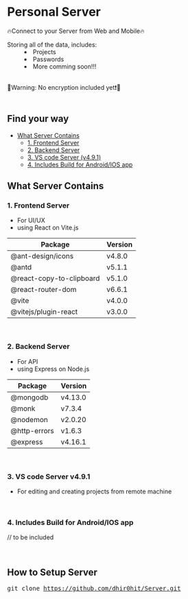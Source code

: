 # Personal Server
<span>🔥Connect to your Server from Web and Mobile🔥</span>

<dl>
<dt>Storing all of the data, includes:</dt>
<dd>
	<li>Projects</li>
	<li>Passwords</li>
	<li>More comming soon!!!</li>
</dd>
</dl>
<br/>
<span>🔴Warning: No encryption included yet❗🔴</span>

<br/>
<br/>

## Find your way
<!-- TOC -->
* [What Server Contains](#what-server-contains)
  * [1. Frontend Server](#1-frontend-server)
  * [2. Backend Server](#2-backend-server)
  * [3. VS code Server (v4.9.1)](#3-vs-code-server-v491)
  * [4. Includes Build for Android/IOS app](#4-includes-build-for-androidios-app)
<!-- TOC -->


## What Server Contains

### 1. Frontend Server
- For UI/UX
- using React on Vite.js

| Package                  | Version           |
|--------------------------|-------------------|
| @ant-design/icons        | v4.8.0            |
| @antd                    | v5.1.1            |
| @react-copy-to-clipboard | v5.1.0            |
| @react-router-dom        | v6.6.1            |
| @vite                    | v4.0.0            |
| @vitejs/plugin-react     | v3.0.0            |

<br/>

### 2. Backend Server 
- For API
- using Express on Node.js 

| Package                  | Version           |
|--------------------------|-------------------|
| @mongodb                 | v4.13.0           |
| @monk                    | v7.3.4            |
| @nodemon                 | v2.0.20           |
| @http-errors             | v1.6.3            |
| @express                 | v4.16.1           |

<br/>

### 3. VS code Server v4.9.1
 - For editing and creating projects from remote machine

<br/>

### 4. Includes Build for Android/IOS app
// to be included

<br/> 

## How to Setup Server

<pre>git clone <a href="https://github.com/dhir0hit/Server.git">https://github.com/dhir0hit/Server.git</a></pre>

